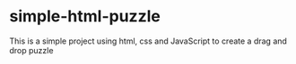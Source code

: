 # simple-html-puzzle

This is a simple project using html, css and JavaScript to create a drag and drop puzzle
